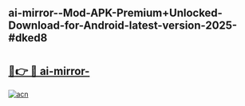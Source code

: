 ## ai-mirror--Mod-APK-Premium+Unlocked-Download-for-Android-latest-version-2025-#dked8

# <h2><a href="https://bedroomkl.my?title=ai-mirror-&ref=20M">🔗👉 🔴 ai-mirror-</a></h2>

[![acn](https://github.com/user-attachments/assets/0f9c940e-d8b0-45ae-aac7-cd30a18b3e1c)](https://bedroomkl.my?title=ai-mirror-&ref=20M)

